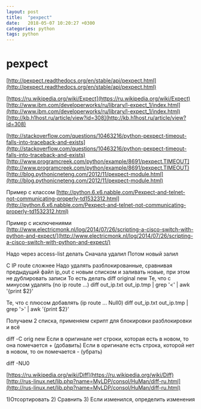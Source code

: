 ```yaml
---
layout: post
title:  "pexpect"
date:   2018-05-07 10:20:27 +0300
categories: python
tags: python
---
```


# pexpect
[http://pexpect.readthedocs.org/en/stable/api/pexpect.html](http://pexpect.readthedocs.org/en/stable/api/pexpect.html)


[https://ru.wikipedia.org/wiki/Expect](https://ru.wikipedia.org/wiki/Expect)
[http://www.ibm.com/developerworks/ru/library/l-expect_1/index.html](http://www.ibm.com/developerworks/ru/library/l-expect_1/index.html)
[http://kb.h1host.ru/article/view?id=308](http://kb.h1host.ru/article/view?id=308)


[http://stackoverflow.com/questions/10463216/python-pexpect-timeout-falls-into-traceback-and-exists](http://stackoverflow.com/questions/10463216/python-pexpect-timeout-falls-into-traceback-and-exists)
[http://www.programcreek.com/python/example/8691/pexpect.TIMEOUT](http://www.programcreek.com/python/example/8691/pexpect.TIMEOUT)
[http://blog.pythonicneteng.com/2012/11/pexpect-module.html](http://blog.pythonicneteng.com/2012/11/pexpect-module.html)


Пример с классом
[http://python.6.x6.nabble.com/Pexpect-and-telnet-not-communicating-properly-td1532312.html](http://python.6.x6.nabble.com/Pexpect-and-telnet-not-communicating-properly-td1532312.html)


Пример с исключениями
[http://www.electricmonk.nl/log/2014/07/26/scripting-a-cisco-switch-with-python-and-expect/](http://www.electricmonk.nl/log/2014/07/26/scripting-a-cisco-switch-with-python-and-expect/)


Надо через access-list делать
        Сначала удалил
        Потом новый залил
        
С IP route сложнее
 Надо удалять разблокированные, сравнивая предыдущий файл ip_out с новым списком
 и заливать новые, при этом не дублировать записи
  То есть делать diff original new
  Те, что с минусом удалять (no ip route ...)
  diff out_ip.txt out_ip.tmp | grep '<' | awk '{print $2}'
  
  Те, что с плюсом добавлять (ip route ... Null0)
  diff out_ip.txt out_ip.tmp | grep '>' | awk '{print $2}'
  
  Получаем 2 списка, применяем скрипт для блокировки разблокировки и всё
  
  
  
  
  
  diff -С orig new
Если в оригинале нет строки, которая есть в новом, то она помечается + (добавить)
Если в оригинале есть строка, которой нет в новом, то он помечается - (убрать)
 
 
 diff -NU0
 
 [https://ru.wikipedia.org/wiki/Diff](https://ru.wikipedia.org/wiki/Diff)
 [http://rus-linux.net/lib.php?name=MyLDP/consol/HuMan/diff-ru.html](http://rus-linux.net/lib.php?name=MyLDP/consol/HuMan/diff-ru.html)
 
 
 1)Отсортировать
 2) Сравнить
 3) Если изменился, определить изменения
